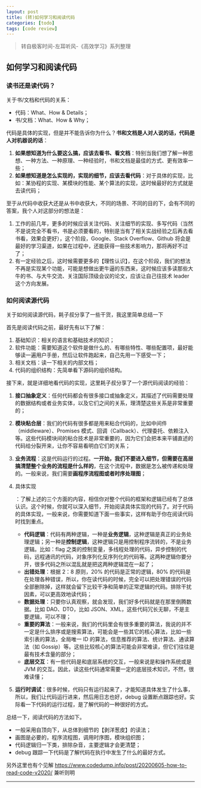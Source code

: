 ```yaml
---
layout: post
title: (转)如何学习和阅读代码
categories: [todo]
tags: [code review]
---
```


> 转自极客时间-左耳听风-《高效学习》系列整理



## 如何学习和阅读代码

### 读书还是读代码？

关于书/文档和代码的关系：

- 代码：What、How & Details；
- 书/文档：What、How & Why；

代码是具体的实现，但是并不能告诉你为什么？**书和文档是人对人说的话，代码是人对机器说的话**：

1. **如果想知道为什么要这么搞，应该去看书、看文档**：特别当我们想了解一种思想、一种方法、一种原理、一种经验时，书和文档是最佳的方式、更有效率一些；
2. **如果想知道是怎么实现的，实现的细节，应该去看代码**：对于具体的实现，比如：某协程的实现、某模块的性能、某个算法的实现，这时候最好的方式就是去读代码；

至于从代码中收获大还是从书中收获大，不同的场景、不同的目的下，会有不同的答案，我个人对这部分的想法是：

1. 工作的前几年，更多的时候应该关注代码、关注细节的实现、多写代码（当然不是说完全不看书，书是必须要看的，特别是当有了相关实战经验之后再去看书看，效果会更好），这个阶段，Google、Stack Overflow、Github 将会是最好的学习渠道，如果在过程中，还能获得一些技术影响力，那将再好不过了；
2. 有一定经验之后，这时候需要更多的【理性认识】，在这个阶段，我们的想法不再是实现某个功能，可能是想做出更牛逼的东西来，这时候应该多读那些大牛的书、与大牛交流、关注国际顶级会议的论文，应该让自己往技术 leader 这个方向发展。

### 如何阅读源代码

关于如何阅读源代码，耗子叔分享了一些干货，我这里简单总结一下

首先是阅读代码之前，最好先有以下了解：

1. 基础知识：相关的语言和基础技术的知识；
2. 软件功能：需要知道这个软件是做什么的、有哪些特性、哪些配置项，最好能够读一遍用户手册，然后让软件跑起来，自己先用一下感受一下；
3. 相关文档：读一下相关的内部文档；
4. 代码的组织结构：先简单看下源码的组织结构。

接下来，就是详细地看代码的实现，这里耗子叔分享了一个源代码阅读的经验：

1. **接口抽象定义**：任何代码都会有很多接口或抽象定义，其描述了代码需要处理的数据结构或者业务实体，以及它们之间的关系，理清楚这些关系是非常重要的；

2. **模块粘合层**：我们的代码有很多都是用来粘合代码的，比如中间件（middleware）、Promises 模式、回调（Callback）、代理委托、依赖注入等。这些代码模块间的粘合技术是非常重要的，因为它们会把本来平铺直述的代码给分裂开来，让你不容易看明白它们的关系；

3. **业务流程**：这是代码运行的过程。**一开始，我们不要进入细节，但需要在高层搞清楚整个业务的流程是什么样的**，在这个流程中，数据是怎么被传递和处理的。一般来说，我们需要**画程序流程图或者时序处理图**；

4. 具体实现

   ：了解上述的三个方面的内容，相信你对整个代码的框架和逻辑已经有了总体认识。这个时候，你就可以深入细节，开始阅读具体实现的代码了。对于代码的具体实现，一般来说，你需要知道下面一些事实，这样有助于你在阅读代码时找到重点。

   - **代码逻辑**：代码有两种逻辑，一种是**业务逻辑**，这种逻辑是真正的业务处理逻辑；另一种是**控制逻辑**，这种逻辑只是用控制程序流转的，不是业务逻辑。比如：flag 之类的控制变量，多线程处理的代码，异步控制的代码，远程通讯的代码，对象序列化反序列化的代码等。这两种逻辑你要分开，很多代码之所以混乱就是把这两种逻辑混在一起了；
   - **出错处理**：根据 2：8 原则，20% 的代码是正常的逻辑，80% 的代码是在处理各种错误，所以，你在读代码的时候，完全可以把处理错误的代码全部删除掉，这样就会留下比较干净和简单的正常逻辑的代码。排除干扰因素，可以更高效地读代码；
   - **数据处理**：只要你认真观察，就会发现，我们好多代码就是在那里倒腾数据。比如 DAO、DTO，比如 JSON、XML，这些代码冗长无聊，不是主要逻辑，可以不理；
   - **重要的算法**：一般来说，我们的代码里会有很多重要的算法，我说的并不一定是什么排序或是搜索算法，可能会是一些其它的核心算法，比如一些索引表的算法，全局唯一 ID 的算法，信息推荐的算法、统计算法、通读算法（如 Gossip）等。这些比较核心的算法可能会非常难读，但它们往往是最有技术含量的部分；
   - **底层交互**：有一些代码是和底层系统的交互，一般来说是和操作系统或是 JVM 的交互。因此，读这些代码通常需要一定的底层技术知识，不然，很难读懂；

5. **运行时调试**：很多时候，代码只有运行起来了，才能知道具体发生了什么事，所以，我们让代码运行进来，然后用日志也好，debug 设置断点跟踪也好。实际看一下代码的运行过程，是了解代码的一种很好的方式。

总结一下，阅读代码的方法如下。

- 一般采用自顶向下，从总体到细节的【剥洋葱皮】的读法；
- 画图是必要的，程序流程图，调用时序图，模块组织图；
- 代码逻辑归一下类，排除杂音，主要逻辑才会更清楚；
- debug 跟踪一下代码是了解代码在执行中发生了什么的最好方式。



另外这里也有个见解 https://www.codedump.info/post/20200605-how-to-read-code-v2020/ 兼听则明


---



